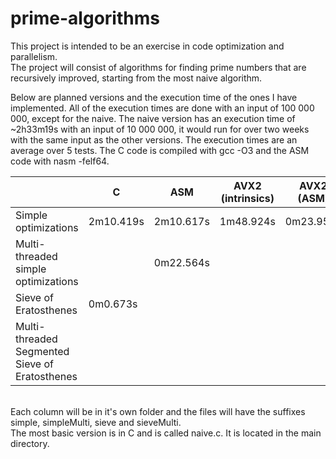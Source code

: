 # prime-algorithms
This project is intended to be an exercise in code optimization and parallelism.  
The project will consist of algorithms for finding prime numbers that are recursively improved, 
starting from the most naive algorithm.  

Below are planned versions and the execution time of the ones I have implemented. All of the execution times are done with an input of 100 000 000, except for the naive. The naive version has an execution time of ~2h33m19s with an input of 10 000 000, it would run for over two weeks with the same input as the other versions. The execution times are an average over 5 tests. The C code is compiled with gcc -O3 and the ASM code with nasm -felf64.
  
|                                                | C         | ASM       | AVX2 (intrinsics) | AVX2 (ASM) | CUDA |
|------------------------------------------------|-----------|-----------|-------------------|------------|------|
| Simple optimizations                           | 2m10.419s | 2m10.617s |     1m48.924s     |  0m23.952s |      |
| Multi-threaded simple optimizations            |           | 0m22.564s |                   |            |      |
| Sieve of Eratosthenes                          | 0m0.673s  |           |                   |            |      |
| Multi-threaded Segmented Sieve of Eratosthenes |           |           |                   |            |      |

&nbsp;  
Each column will be in it's own folder and the files will have the suffixes simple, simpleMulti, sieve and sieveMulti.  
The most basic version is in C and is called naive.c. It is located in the main directory.
